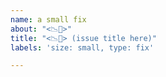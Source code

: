 ```yaml
---
name: a small fix
about: "<📉🔧>"
title: "<📉🔧> (issue title here)"
labels: 'size: small, type: fix'

---
```



